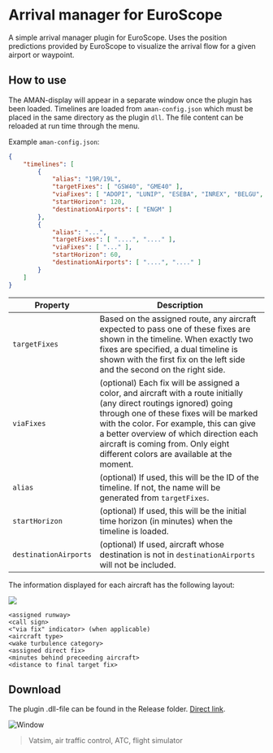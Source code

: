 # Arrival manager for EuroScope 
A simple arrival manager plugin for EuroScope. Uses the position predictions provided by EuroScope to visualize the arrival flow for a given airport or waypoint.

## How to use
The AMAN-display will appear in a separate window once the plugin has been loaded. Timelines are loaded from `aman-config.json` which must be placed in the same directory as the plugin `dll`. The file content can be reloaded at run time through the menu. 

Example `aman-config.json`:

```json
{
    "timelines": [
        {
            "alias": "19R/19L",
            "targetFixes": [ "GSW40", "GME40" ],
            "viaFixes": [ "ADOPI", "LUNIP", "ESEBA", "INREX", "BELGU", "RIPAM" ],
            "startHorizon": 120,
            "destinationAirports": [ "ENGM" ]
        },
        {
            "alias": "...",
            "targetFixes": [ "....", "...." ],
            "viaFixes": [ "..." ],
            "startHorizon": 60,
            "destinationAirports": [ "....", "...." ]
        }
    ]
}
```

| Property         | Description
|------------------|---------------
| `targetFixes`    | Based on the assigned route, any aircraft expected to pass one of these fixes are shown in the timeline. When exactly two fixes are specified, a dual timeline is shown with the first fix on the left side and the second on the right side.
| `viaFixes`       | (optional) Each fix will be assigned a color, and aircraft with a route initially (any direct routings ignored) going through one of these fixes will be marked with the color. For example, this can give a better overview of which direction each aircraft is coming from. Only eight different colors are available at the moment.
| `alias`          | (optional) If used, this will be the ID of the timeline. If not, the name will be generated from `targetFixes`.
| `startHorizon`   | (optional) If used, this will be the initial time horizon (in minutes) when the timeline is loaded.
| `destinationAirports` | (optional) If used, aircraft whose destination is not in `destinationAirports` will not be included.

The information displayed for each aircraft has the following layout:

![](https://i.gyazo.com/76f58bf5317288c11fdf2580356c913b.png)

```
<assigned runway>
<call sign>
<"via fix" indicator> (when applicable)
<aircraft type>
<wake turbulence category>
<assigned direct fix>
<minutes behind preceeding aircraft>
<distance to final target fix>
```

## Download

The plugin .dll-file can be found in the Release folder. [Direct link](https://github.com/EvenAR/euroscope-aman/raw/master/Release/Aman.dll).

![Window](https://i.gyazo.com/52cf2fbc1d6eb48f4a77b71784e7c61f.png)


> Vatsim, air traffic control, ATC, flight simulator
